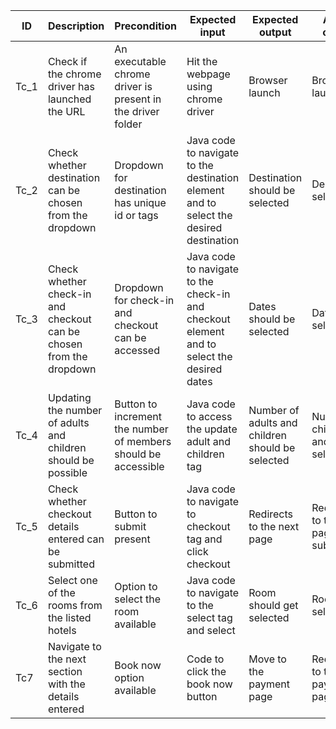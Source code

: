 | ID |	Description |	Precondition | Expected input |	Expected output |	Actual output |
|-----|------|--------|----------|-------------|-------------|
| Tc_1 | Check if the chrome driver has launched the URL	|An executable chrome driver is present in the driver folder	 |Hit the webpage using  chrome driver	|Browser launch	 |Browser launched
|Tc_2	| Check whether destination can be chosen from the  dropdown|Dropdown for destination has unique id or tags	 |Java code to navigate to the destination element and to select the desired destination	 |Destination should be selected	 |Destination selected|
|Tc_3	|Check whether check-in and checkout can be chosen from the  dropdown|Dropdown for check-in and checkout can be accessed	 |Java code to navigate to the check-in and checkout element and to select the desired dates	| Dates should be selected	 |Dates are selected|
|Tc_4|	 Updating the number of adults and children should be possible|Button to increment the number of members should be accessible	 | Java code to access the update adult and children tag	|Number of adults and children should be selected	 |Number of children and adults selected|
|Tc_5	| Check whether checkout details entered can be submitted|Button to submit present	 |Java code to navigate to checkout tag and  click checkout	 |Redirects to the next page|Redirected to the next page after submission| 
|Tc_6	 |Select one of the rooms from the listed hotels|Option to select the room available	 |Java code to navigate to the select tag and select	 |Room should get selected	 |Room selected|
|Tc7	| Navigate to the next section with the details entered|Book now option available|Code to click the book now button	 |Move to the  payment page	| Redirected to the payment page|
